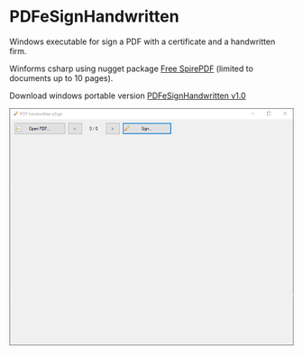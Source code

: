 # PDFeSignHandwritten
Windows executable for sign a PDF with a certificate and a handwritten firm.

Winforms csharp using nugget package [Free SpirePDF](https://www.e-iceblue.com/Introduce/free-pdf-component.html#.YkrLnihBw-U) (limited to documents up to 10 pages).

Download windows portable version [PDFeSignHandwritten v1.0](https://raw.githubusercontent.com/alexandrelozano/PDFeSignHandwritten/main/Executables/PDFeSignHandwritten_v1.0.zip)

![Sample](https://raw.githubusercontent.com/alexandrelozano/PDFeSignHandwritten/main/PDFeSignHandwritten/samples/PDFeSignHandwritten.gif)
